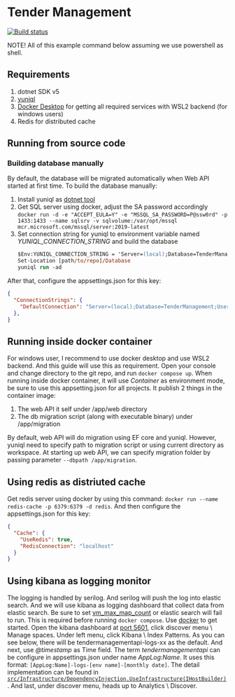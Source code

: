 # Tender Management

[![Build status](https://dev.azure.com/fakhrulhilal/OpenSource/_apis/build/status/TenderManagement.CI?branchName=update-extended)](https://dev.azure.com/fakhrulhilal/OpenSource/_build/latest?definitionId=16)

NOTE! 
All of this example command below assuming we use powershell as shell.

## Requirements
1. dotnet SDK v5
2. [yuniql](https://yuniql.io/docs/install-yuniql/)
3. [Docker Desktop](https://www.docker.com/products/docker-desktop) for getting all required services with WSL2 backend (for windows users)
4. Redis for distributed cache

## Running from source code

### Building database manually

By default, the database will be migrated automatically when Web API started at first time. To build the database manually:
1. Install yuniql as [dotnet tool](https://yuniql.io/docs/install-yuniql/#install-with-net-core-global-tool)
2. Get SQL server using docker, adjust the SA password accordingly
   `docker run -d -e "ACCEPT_EULA=Y" -e "MSSQL_SA_PASSWORD=P@ssw0rd" -p 1433:1433 --name sqlsrv -v sqlvolume:/var/opt/mssql mcr.microsoft.com/mssql/server:2019-latest`
3. Set connection string for yuniql to environment variable named _YUNIQL_CONNECTION_STRING_ and build the database
   ```ps
   $Env:YUNIQL_CONNECTION_STRING = 'Server=(local);Database=TenderManagement;User Id=sa;Password=P@ssw0rd'
   Set-Location [path/to/repo]/Database
   yuniql run -ad
   ```
After that, configure the appsettings.json for this key:
```json
{
  "ConnectionStrings": {
    "DefaultConnection": "Server=(local);Database=TenderManagement;User ID=sa;Password=P@ssw0rd;MultipleActiveResultSets=true;"
  },
}
```

## Running inside docker container

For windows user, I recommend to use docker desktop and use WSL2 backend. And this guide will use this as requirement.
Open your console and change directory to the git repo, and run `docker compose up`. 
When running inside docker container, it will use _Container_ as environment mode, be sure to use this appsetting.json for all projects.
It publish 2 things in the container image:
1. The web API it self under /app/web directory
2. The db migration script (along with executable binary) under /app/migration

By default, web API will do migration using EF core and yuniql. 
However, yuniql need to specify path to migration script or using current directory as workspace.
At starting up web API, we can specify migration folder by passing parameter `--dbpath /app/migration`.

## Using redis as distriuted cache

Get redis server using docker by using this command: `docker run --name redis-cache -p 6379:6379 -d redis`. And then configure the appsettings.json for this key:
```json
{
  "Cache": {
    "UseRedis": true,
    "RedisConnection": "localhost"
  }
}
```

## Using kibana as logging monitor

The logging is handled by serilog. And serilog will push the log into elastic search. 
And we will use kibana as logging dashboard that collect data from elastic search. Be sure to set [vm_max_map_count](https://www.elastic.co/guide/en/elasticsearch/reference/current/docker.html#_set_vm_max_map_count_to_at_least_262144) or elastic search will fail to run. This is required before running `docker compose`.
Use [docker](#running-inside-docker-container) to get started. Open the kibana dashboard at [port 5601](http://localhost:5601), click discover menu \ Manage spaces. Under left menu, click Kibana \ Index Patterns. As you can see below, there will be tendermanagementapi-logs-xx as the default. And next, use _@timestamp_ as Time field. The term _tendermanagementapi_ can be configure in appsettings.json under name _AppLog:Name_. It uses this format: `[AppLog:Name]-logs-[env name]-[monthly date]`. The detail implementation can be found in [`src/Infrastructure/DependencyInjection.UseInfrastructure(IHostBuilder)`](src/Infrastructure/DependencyInjection). And last, under discover menu, heads up to Analytics \ Discover.


